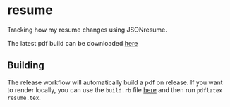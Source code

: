 # resume
Tracking how my resume changes using JSONresume.

The latest pdf build can be downloaded [here](https://github.com/lukew3/resume/releases/latest/download/resume.pdf)

## Building
The release workflow will automatically build a pdf on release. If you want to render locally, you can use the `build.rb` file [here](https://github.com/lukew3/resume/blob/local-build/build.rb) and then run `pdflatex resume.tex`.
